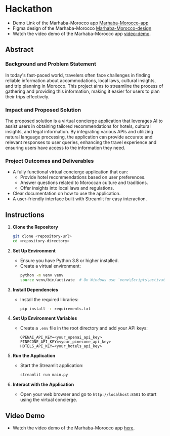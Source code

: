 # Hackathon


- Demo Link of the Marhaba-Morocco app [Marhaba-Morocco-app](https://marhaba-morocco.streamlit.app/)
- Figma design of the Marhaba-Morocco [Marhaba-Morocco-design](https://www.figma.com/design/e2Th6xQ4EvAaYwoPeHBzeN/Marhaba-Morocco?node-id=154-15406&t=giX5iXYplDUsToEY-1)
- Watch the video demo of the Marhaba-Morocco app [video-demo](https://drive.google.com/file/d/1P2S0oJvJQAcTiU3ctTCJRs2uIA5ngP43/view?usp=sharing).

## Abstract

### Background and Problem Statement

In today's fast-paced world, travelers often face challenges in finding reliable information about accommodations, local laws, cultural insights, and trip planning in Morocco. This project aims to streamline the process of gathering and providing this information, making it easier for users to plan their trips effectively.

### Impact and Proposed Solution

The proposed solution is a virtual concierge application that leverages AI to assist users in obtaining tailored recommendations for hotels, cultural insights, and legal information. By integrating various APIs and utilizing natural language processing, the application can provide accurate and relevant responses to user queries, enhancing the travel experience and ensuring users have access to the information they need.

### Project Outcomes and Deliverables

- A fully functional virtual concierge application that can:
  - Provide hotel recommendations based on user preferences.
  - Answer questions related to Moroccan culture and traditions.
  - Offer insights into local laws and regulations.
- Clear documentation on how to use the application.
- A user-friendly interface built with Streamlit for easy interaction.

## Instructions

1. **Clone the Repository**

   ```bash
   git clone <repository-url>
   cd <repository-directory>
   ```

2. **Set Up Environment**

   - Ensure you have Python 3.8 or higher installed.
   - Create a virtual environment:
     ```bash
     python -m venv venv
     source venv/bin/activate  # On Windows use `venv\Scripts\activate`
     ```

3. **Install Dependencies**

   - Install the required libraries:
     ```bash
     pip install -r requirements.txt
     ```

4. **Set Up Environment Variables**

   - Create a `.env` file in the root directory and add your API keys:
     ```
     OPENAI_API_KEY=<your_openai_api_key>
     PINECONE_API_KEY=<your_pinecone_api_key>
     HOTELS_API_KEY=<your_hotels_api_key>
     ```

5. **Run the Application**

   - Start the Streamlit application:
     ```bash
     streamlit run main.py
     ```

6. **Interact with the Application**
   - Open your web browser and go to `http://localhost:8501` to start using the virtual concierge.

## Video Demo

- Watch the video demo of the Marhaba-Morocco app [here](https://drive.google.com/file/d/1P2S0oJvJQAcTiU3ctTCJRs2uIA5ngP43/view?usp=sharing).

